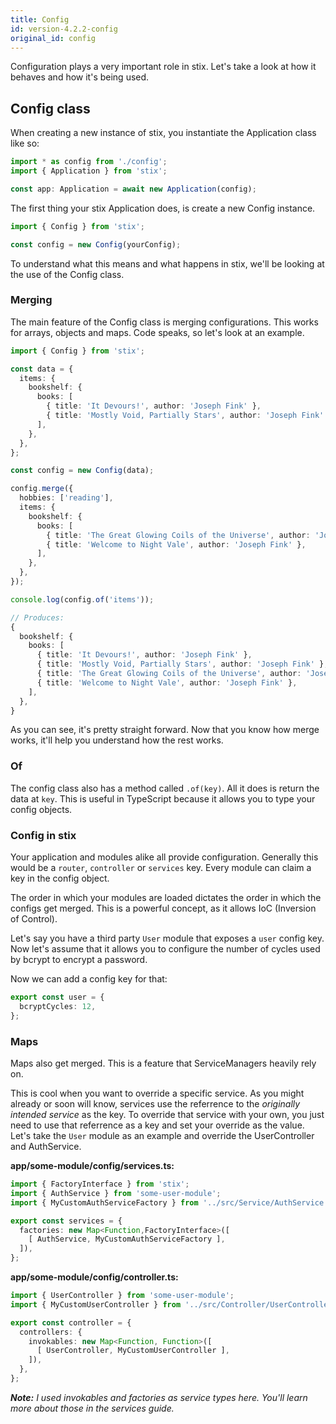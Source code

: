 ```yaml
---
title: Config
id: version-4.2.2-config
original_id: config
---
```


Configuration plays a very important role in stix. Let's take a look at how it behaves and how it's being used.

## Config class

When creating a new instance of stix, you instantiate the Application class like so:

```ts
import * as config from './config';
import { Application } from 'stix';

const app: Application = await new Application(config);
```

The first thing your stix Application does, is create a new Config instance.

```ts
import { Config } from 'stix';

const config = new Config(yourConfig);
```

To understand what this means and what happens in stix, we'll be looking at the use of the Config class.

### Merging

The main feature of the Config class is merging configurations. This works for arrays, objects and maps. Code speaks, so let's look at an example.

```ts
import { Config } from 'stix';

const data = {
  items: {
    bookshelf: {
      books: [
        { title: 'It Devours!', author: 'Joseph Fink' },
        { title: 'Mostly Void, Partially Stars', author: 'Joseph Fink' },
      ],
    },
  },
};

const config = new Config(data);

config.merge({
  hobbies: ['reading'],
  items: {
    bookshelf: {
      books: [
        { title: 'The Great Glowing Coils of the Universe', author: 'Joseph Fink' },
        { title: 'Welcome to Night Vale', author: 'Joseph Fink' },
      ],
    },
  },
});

console.log(config.of('items'));

// Produces:
{ 
  bookshelf: { 
    books: [
      { title: 'It Devours!', author: 'Joseph Fink' },
      { title: 'Mostly Void, Partially Stars', author: 'Joseph Fink' },
      { title: 'The Great Glowing Coils of the Universe', author: 'Joseph Fink' },
      { title: 'Welcome to Night Vale', author: 'Joseph Fink' },
    ],
  },
}
```

As you can see, it's pretty straight forward. Now that you know how merge works, it'll help you understand how the rest works.

### Of

The config class also has a method called `.of(key)`. All it does is return the data at `key`. This is useful in TypeScript because it allows you to type your config objects.

### Config in stix

Your application and modules alike all provide configuration. Generally this would be a `router`, `controller` or `services` key. Every module can claim a key in the config object.

The order in which your modules are loaded dictates the order in which the configs get merged. This is a powerful concept, as it allows IoC (Inversion of Control).

Let's say you have a third party `User` module that exposes a `user` config key. Now let's assume that it allows you to configure the number of cycles used by bcrypt to encrypt a password.

Now we can add a config key for that:

```ts
export const user = {
  bcryptCycles: 12,
};
```

### Maps

Maps also get merged. This is a feature that ServiceManagers heavily rely on.

This is cool when you want to override a specific service. As you might already or soon will know, services use the referrence to the _originally intended service_ as the key. To override that service with your own, you just need to use that referrence as a key and set your override as the value. Let's take the `User` module as an example and override the UserController and AuthService.

**app/some-module/config/services.ts:**

```ts
import { FactoryInterface } from 'stix';
import { AuthService } from 'some-user-module';
import { MyCustomAuthServiceFactory } from '../src/Service/AuthService';

export const services = {
  factories: new Map<Function,FactoryInterface>([
    [ AuthService, MyCustomAuthServiceFactory ],
  ]),
};
```

**app/some-module/config/controller.ts:**

```ts
import { UserController } from 'some-user-module';
import { MyCustomUserController } from '../src/Controller/UserController';

export const controller = {
  controllers: {
    invokables: new Map<Function, Function>([
      [ UserController, MyCustomUserController ],
    ]),
  },
};
```

_**Note:** I used invokables and factories as service types here. You'll learn more about those in the services guide._
